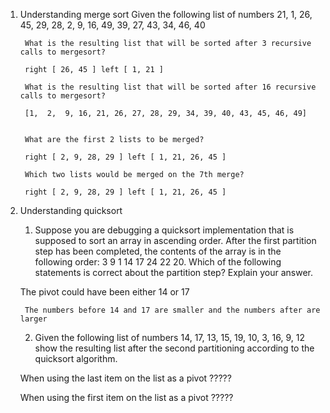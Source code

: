 1. Understanding merge sort
    Given the following list of numbers 21, 1, 26, 45, 29, 28, 2, 9, 16, 49, 39, 27, 43, 34, 46, 40

        What is the resulting list that will be sorted after 3 recursive calls to mergesort?

        right [ 26, 45 ] left [ 1, 21 ]

        What is the resulting list that will be sorted after 16 recursive calls to mergesort?

        [1,  2,  9, 16, 21, 26, 27, 28, 29, 34, 39, 40, 43, 45, 46, 49]


        What are the first 2 lists to be merged?

        right [ 2, 9, 28, 29 ] left [ 1, 21, 26, 45 ]

        Which two lists would be merged on the 7th merge?

        right [ 2, 9, 28, 29 ] left [ 1, 21, 26, 45 ]


2. Understanding quicksort
    1) Suppose you are debugging a quicksort implementation that is supposed to sort an array in ascending order. After the first partition step has been completed, the contents of the array is in the following order: 3 9 1 14 17 24 22 20. Which of the following statements is correct about the partition step? Explain your answer.

    The pivot could have been either 14 or 17

        The numbers before 14 and 17 are smaller and the numbers after are larger


    2) Given the following list of numbers 14, 17, 13, 15, 19, 10, 3, 16, 9, 12 show the resulting list after the second partitioning according to the quicksort algorithm.

    When using the last item on the list as a pivot
    ?????

    When using the first item on the list as a pivot
    ?????
